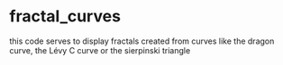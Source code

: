 # fractal_curves
this code serves to display fractals created from curves like the dragon curve, the Lévy C curve or the sierpinski triangle
